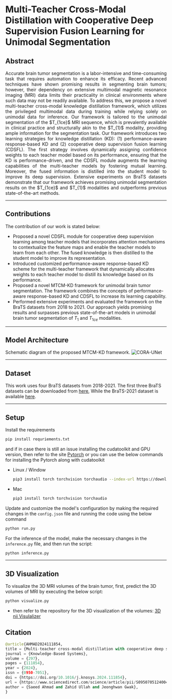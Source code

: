 # Multi-Teacher Cross-Modal Distillation with Cooperative Deep Supervision Fusion Learning for Unimodal Segmentation

Abstract
---
<p align="justify">
Accurate brain tumor segmentation is a labor-intensive and time-consuming task that requires automation to enhance its efficacy. Recent advanced techniques have shown promising results in segmenting brain tumors; however, their dependency on extensive multimodal magnetic resonance imaging (MRI) data limits their practicality in clinical environments where such data may not be readily available. To address this, we propose a novel multi-teacher cross-modal knowledge distillation framework, which utilizes the privileged multimodal data during training while relying solely on unimodal data for inference. Our framework is tailored to the unimodal segmentation of the $T_{1ce}$ MRI sequence, which is prevalently available in clinical practice and structurally akin to the $T_{1}$ modality, providing ample information for the segmentation task. Our framework introduces two learning strategies for knowledge distillation (KD): (1) performance-aware response-based KD and (2) cooperative deep supervision fusion learning (CDSFL). The first strategy involves dynamically assigning confidence weights to each teacher model based on its performance, ensuring that the KD is performance-driven, and the CDSFL module augments the learning capabilities of the multi-teacher models by fostering mutual learning. Moreover, the fused information is distilled into the student model to improve its deep supervision. Extensive experiments on BraTS datasets demonstrate that our framework achieves promising unimodal segmentation results on the $T_{1ce}$ and $T_{1}$ modalities and outperforms previous state-of-the-art methods.
  
---
  
Contributions
---
The contribution of our work is stated below:

  - Proposed a novel CDSFL module for cooperative deep supervision learning among teacher models that incorporates attention mechanisms to contextualize the feature maps and enable the teacher models to learn from each other. The fused knowledge is then distilled to the student model to improve its representation.
  - Introduced customized performance-aware response-based KD scheme for the multi-teacher framework that dynamically allocates weights to each teacher model to distill its knowledge based on its performance.
  - Proposed a novel MTCM-KD framework for unimodal brain tumor segmentation. The framework combines the concepts of performance-aware response-based KD and CDSFL to increase its learning capability.
  - Performed extensive experiments and evaluated the framework on the BraTS datasets from 2018 to 2021. Our approach yields promising results and surpasses previous state-of-the-art models in unimodal brain tumor segmentation of $T_{1}$ and $T_{1ce}$ modalities.
---

Model Architecture
---
Schematic diagram of the proposed MTCM-KD framework. 
![CORA-UNet](https://github.com/saeedahmadicp/CORA-UNet/blob/master/src_images/model_architecture.jpg)

---

Dataset
---
This work uses four BraTS datasets from 2018-2021. The first three BraTS datasets can be downloaded from [here](https://www.kaggle.com/datasets/andrewmvd/brain-tumor-segmentation-in-mri-brats-2015), While the BraTS-2021 dataset is available [here](https://www.kaggle.com/datasets/dschettler8845/brats-2021-task1).

---
Setup
---
Install the requirements
```bash
pip install requriements.txt
```
and if in case there is still an issue installing the cudatoolkit and GPU version, then refer to the site [Pytorch](https://pytorch.org/get-started/locally/) or you can use the below commands for installing the Pytorch along with cudatoolkit
 
- Linux / Window
  ```bash
  pip3 install torch torchvision torchaudio --index-url https://download.pytorch.org/whl/cu118
  ```
  
- Mac
  ```bash
  pip3 install torch torchvision torchaudio
  ```

Update and customize the model's configuration by making the required changes in the `config.json` file and running the code using the below command
```bash
python run.py
```

For the inference of the model, make the necessary changes in the `inference.py` file, and then run the script: 
```python
python inference.py
```
---

3D Visualization
---
To visualize the 3D MRI volumes of the brain tumor, first, predict the 3D volumes of MRI by executing the below script: 
```python
python visualize.py
```
- then refer to the repository for the 3D visualization of the volumes: [3D nii Visulalizer](https://github.com/adamkwolf/3d-nii-visualizer)

Citation
---
```python
@article{AHMAD2024111854,
title = {Multi-teacher cross-modal distillation with cooperative deep supervision fusion learning for unimodal segmentation},
journal = {Knowledge-Based Systems},
volume = {297},
pages = {111854},
year = {2024},
issn = {0950-7051},
doi = {https://doi.org/10.1016/j.knosys.2024.111854},
url = {https://www.sciencedirect.com/science/article/pii/S095070512400488X},
author = {Saeed Ahmad and Zahid Ullah and Jeonghwan Gwak},
}
```


